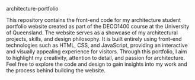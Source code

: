 architecture-portfolio

This repository contains the front-end code for my architecture student portfolio website created as part of the DECO1400 course at the University of Queensland. The website serves as a showcase of my architectural projects, skills, and design philosophy. It is built entirely using front-end technologies such as HTML, CSS, and JavaScript, providing an interactive and visually appealing experience for visitors. Through this portfolio, I aim to highlight my creativity, attention to detail, and passion for architecture. Feel free to explore the code and design to gain insights into my work and the process behind building the website.
